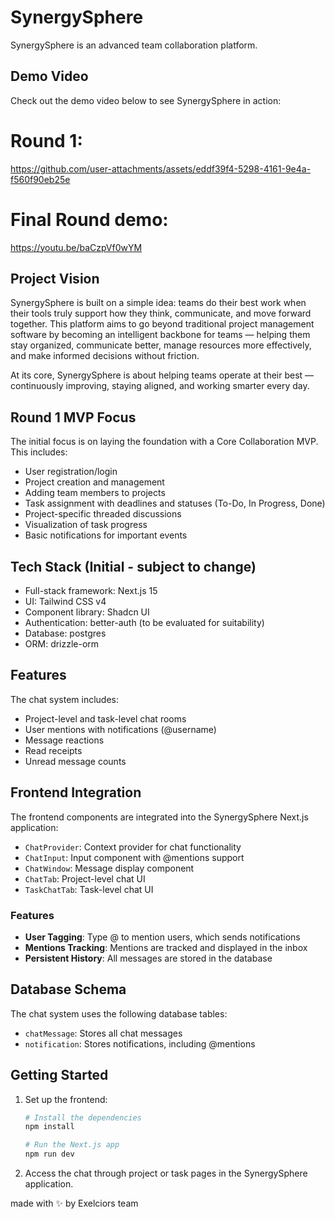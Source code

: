 # SynergySphere

SynergySphere is an advanced team collaboration platform.

## Demo Video

Check out the demo video below to see SynergySphere in action:

# Round 1: 
https://github.com/user-attachments/assets/eddf39f4-5298-4161-9e4a-f560f90eb25e

# Final Round demo:
https://youtu.be/baCzpVf0wYM

<!-- 
To add your demo video:
1. Create an 'assets' folder in your GitHub repository
2. Upload your demo video to this folder
3. Replace the placeholder URL above with the actual URL to your video
4. Alternatively, upload your video to a service like YouTube and embed it here
-->

## Project Vision

SynergySphere is built on a simple idea: teams do their best work when their tools truly support how they think, communicate, and move forward together. This platform aims to go beyond traditional project management software by becoming an intelligent backbone for teams — helping them stay organized, communicate better, manage resources more effectively, and make informed decisions without friction.

At its core, SynergySphere is about helping teams operate at their best — continuously improving, staying aligned, and working smarter every day.

## Round 1 MVP Focus

The initial focus is on laying the foundation with a Core Collaboration MVP. This includes:
- User registration/login
- Project creation and management
- Adding team members to projects
- Task assignment with deadlines and statuses (To-Do, In Progress, Done)
- Project-specific threaded discussions
- Visualization of task progress
- Basic notifications for important events

## Tech Stack (Initial - subject to change)

- Full-stack framework: Next.js 15
- UI: Tailwind CSS v4
- Component library: Shadcn UI
- Authentication: better-auth (to be evaluated for suitability)
- Database: postgres
- ORM: drizzle-orm 

## Features

The chat system includes:
- Project-level and task-level chat rooms
- User mentions with notifications (@username)
- Message reactions
- Read receipts
- Unread message counts

## Frontend Integration

The frontend components are integrated into the SynergySphere Next.js application:

- `ChatProvider`: Context provider for chat functionality
- `ChatInput`: Input component with @mentions support
- `ChatWindow`: Message display component
- `ChatTab`: Project-level chat UI
- `TaskChatTab`: Task-level chat UI

### Features

- **User Tagging**: Type @ to mention users, which sends notifications
- **Mentions Tracking**: Mentions are tracked and displayed in the inbox
- **Persistent History**: All messages are stored in the database

## Database Schema

The chat system uses the following database tables:

- `chatMessage`: Stores all chat messages
- `notification`: Stores notifications, including @mentions

## Getting Started

1. Set up the frontend:
   ```bash
   # Install the dependencies
   npm install
   
   # Run the Next.js app
   npm run dev
   ```

2. Access the chat through project or task pages in the SynergySphere application.

made with ✨ by Exelciors team
